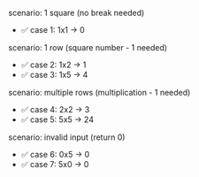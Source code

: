 scenario: 1 square (no break needed)

- ✅ case 1: 1x1 -> 0

scenario: 1 row (square number - 1 needed)

- ✅ case 2: 1x2 -> 1
- ✅ case 3: 1x5 -> 4

scenario: multiple rows (multiplication - 1 needed)

- ✅ case 4: 2x2 -> 3
- ✅ case 5: 5x5 -> 24

scenario: invalid input (return 0)

- ✅ case 6: 0x5 -> 0
- ✅ case 7: 5x0 -> 0
